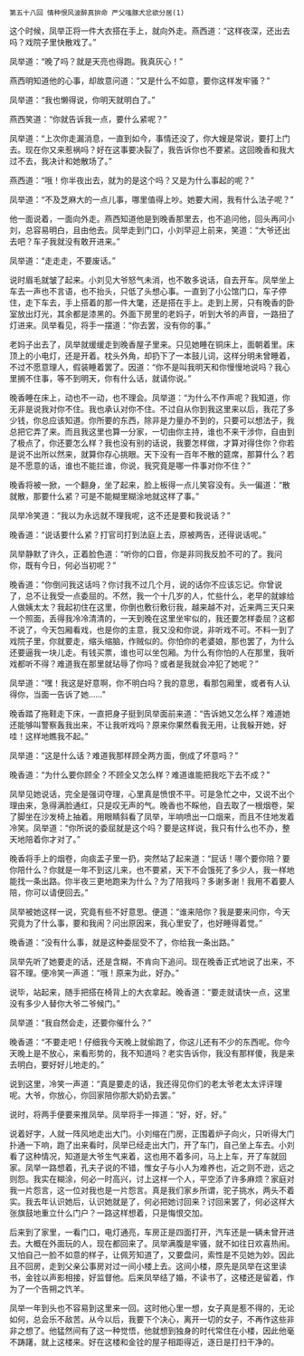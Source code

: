     第五十八回 情种恨风波醉真拚命 严父嗤豚犬忿欲分居(1) 

   这个时候，凤举正将一件大衣搭在手上，就向外走。燕西道：“这样夜深，还出去吗？戏院子里快散戏了。”

   凤举道：“晚了吗？就是天亮也得跑。我真灰心！”

   燕西明知道他的心事，却故意问道：“又是什么不如意，要你这样发牢骚？”

   凤举道：“我也懒得说，你明天就明白了。”

   燕西笑道：“你就告诉我一点，要什么紧呢？”

   凤举道：“上次你走漏消息，一直到如今，事情还没了，你大嫂是常说，要打上门去。现在你又来惹祸吗？好在这事要决裂了，我告诉你也不要紧。这回晚香和我大过不去，我决计和她散场了。”

   燕西道：“哦！你半夜出去，就为的是这个吗？又是为什么事起的呢？”

   凤举道：“不及芝麻大的一点儿事，哪里值得上吵。她要大闹，我有什么法子呢？”

   他一面说着，一面向外走。燕西知道他是到晚香那里去，也不追问他，回头再问小刘，总容易明白，且由他去。凤举走到门口，小刘早迎上前来，笑道：“大爷还出去吧？车子我就没有敢开进来。”

   凤举道：“走走走，不要废话。”

   说时眉毛就皱了起来。小刘见大爷怒气未消，也不敢多说话，自去开车。凤举坐上车去一声也不言语，也不抬头，只低了头想心事。一直到了小公馆门口，车子停住，走下车去，手上搭着的那一件大氅，还是搭在手上。走到上房，只有晚香的卧室放出灯光，其余都是漆黑的。外面下房里的老妈子，听到大爷的声音，一路扭了灯进来。凤举看见，将手一摆道：“你去罢，没有你的事。”

   老妈子出去了，凤举就缓缓走到晚香屋子里来。只见她睡在铜床上，面朝着里。床顶上的小电灯，还是开着。枕头外角，却扔下了一本鼓儿词，这样分明未曾睡着，不过不愿意理人，假装睡着罢了。因道：“你不是叫我明天和你慢慢地说吗？我心里搁不住事，等不到明天，你有什么话，就请你说。”

   晚香睡在床上，动也不一动，也不理会。凤举道：“为什么不作声呢？我知道，你无非是说我对你不住。我也承认对你不住。不过自从你到我这里来以后，我花了多少钱，你总应该知道。你所要的东西，除非是力量办不到的，只要可以想法子，我总把它弄了来。而且我这里也算一分家，一切由你主持，谁也不来干涉你，自由到了极点了，你还要怎么样？我也没有别的话说，我要怎样做，才算对得住你？你若是说不出所以然来，就算你存心挑眼。天下没有一百年不散的筵席，那算什么？若是不愿意的话，谁也不能拦谁，你说，我究竟是哪一件事对你不住？”

   晚香将被一掀，一个翻身，坐了起来，脸上板得一点儿笑容没有。头一偏道：“散就散，那要什么紧？可是不能糊里糊涂地就这样了事。”

   凤举冷笑道：“我以为永远就不理我呢，这不还是要和我说话？”

   晚香道：“说话要什么紧？打官司打到法庭上去，原被两告，还得说话呢。”

   凤举静默了许久，正着脸色道：“听你的口音，你是非同我反脸不可的了。我问你，既有今日，何必当初呢？”

   晚香道：“你倒问我这话吗？你讨我不过几个月，说的话你不应该忘记。你曾说了，总不让我受一点委屈的。不然，我一个十几岁的人，忙些什么，老早的就嫁给人做姨太太？我起初住在这里，你倒也敷衍敷衍我，越来越不对，近来两三天只来一个照面，丢得我冷冷清清的，一天到晚在这里坐牢似的，我还要怎样委屈？这都不说了，今天包厢看戏，也是你的主意，我又没和你说，非听戏不可。不料一到了戏院子里，你就要走，缩头缩脑，作贼似的。你怕你的老婆娘，那也罢了，为什么还要逼我一块儿走。有钱买票，谁也可以坐包厢。为什么有你怕的人在那里，我听戏都听不得？难道我在那里就玷辱了你吗？或者是我就会冲犯了她呢？”

   凤举道：“嘿！我这是好意啊，你不明白吗？我的意思，看那包厢里，或者有人认得你，当面一告诉了她……”

   晚香踏了拖鞋走下床，一直把身子挺到凤举面前来道：“告诉她又怎么样？难道她还能够叫警察轰我出来，不让我听戏吗？原来你果然看我无用，让我躲开她，好哇！这样地瞧我不起。”

   凤举道：“这是什么话？难道我那样顾全两方面，倒成了坏意吗？”

   晚香道：“为什么要你顾全？不顾全又怎么样？难道谁能把我吃下去不成？”

   凤举见她说话，完全是强词夺理，心里真是愤恨不平。可是急忙之中，又说不出个理由来，急得满脸通红，只是叹无声的气。晚香也不睬他，自去取了一根烟卷，架了脚坐在沙发椅上抽着。用眼睛斜看了凤举，半响喷出一口烟来，而且不住地发着冷笑。凤举道：“你所说的委屈就是这个吗？要是这样说，我只有什么也不办，整天地陪着你才对了。”

   晚香将手上的烟卷，向痰盂子里一扔，突然站了起来道：“屁话！哪个要你陪？要你陪什么？你就是一年不到这儿来，也不要紧，天下不会饿死了多少人，我一样地能找一条出路。你半夜三更地跑来为什么？为了陪我吗？多谢多谢！我用不着要人陪，你可以请便回去。”

   凤举被她这样一说，究竟有些不好意思。便道：“谁来陪你？我是要来问你，今天究竟为了什么事，要和我闹？问出原因来，我心里安了，也好睡得着觉。”

   晚香道：“没有什么事，就是这种委屈受不了，你给我一条出路。”

   凤举先听了她要走的话，还是含糊，不肯向下追问。现在晚香正式地说了出来，不容不理。便冷笑一声道：“哦！原来为此，好办。”

   说毕，站起来，随手把搭在椅背上的大衣拿起。晚香道：“要走就请快一点，这里没有多少人替你大爷二爷候门。”

   凤举道：“我自然会走，还要你催什么？”

   晚香道：“不要走吧！仔细我今天晚上就偷跑了，你这儿还有不少的东西呢。你今天晚上是不放心，来看形势的，我不知道吗？老实告诉你，我没有那样傻，我是来去明白，要好好儿地走的。”

   说到这里，冷笑一声道：“真是要走的话，我还得见你们的老太爷老太太评评理呢。大爷，你放心，你回家陪你那大奶奶去罢。”

   说时，将两手便要来推凤举。凤举将手一摔道：“好，好，好。”

   说着好字，人就一阵风地走出大门。小刘缩在门房，正围着炉子向火，只听得大门扑通一下响，跑了出来看时，凤举已经走出大门，开了车门，自己坐上车去。小刘看了这种情况，知道是大爷生气来着，这也用不着多问，马上上车，开了车就回家。凤举一路想着，孔夫子说的不错，惟女子与小人为难养也，近之则不逊，远之则怨。我实在糊涂，何必一时高兴，讨上这样一个人，平空添了许多麻烦？家庭对我一片怨言，这一位对我也是一片怨言。真是我们家乡所谓，驼子挑水，两头不着实。我去年认识她后，认识她就是了，何必把她讨回来？讨回来罢了，何必这样大张旗鼓地重立什么门户？一路这样想着，只是悔恨交加。

   后来到了家里，一看门口，电灯通亮，车房正是四面打开，汽车还是一辆未曾开进去。大概在外面玩的人，现在都回来了。凤举满腹是牢骚，就不如往日欢喜热闹。又怕自己一脸不如意的样子，让佩芳知道了，又要盘问，索性是不见她为妙。因此且不回房，走到父亲公事房对过一间小楼上去。这间小楼，原先是凤举在这里读书，金铨以声影相接，好监督他。后来凤举结了婚，不读书了，这楼还是留着，作为了一个告朔之饩羊。

   凤举一年到头也不容易到这里来一回。这时他心里一想，女子真是惹不得的，无论如何，总会乐不敌苦。从今以后，我要下个决心，离开一切的女子，不再作这些非非之想了。他猛然间有了这一种觉悟，他就想到独身的时代常住在小楼，因此他毫不踌躇，就上这楼来。好在这楼和金铨的屋子相距得近，逐日是打扫干净的。

